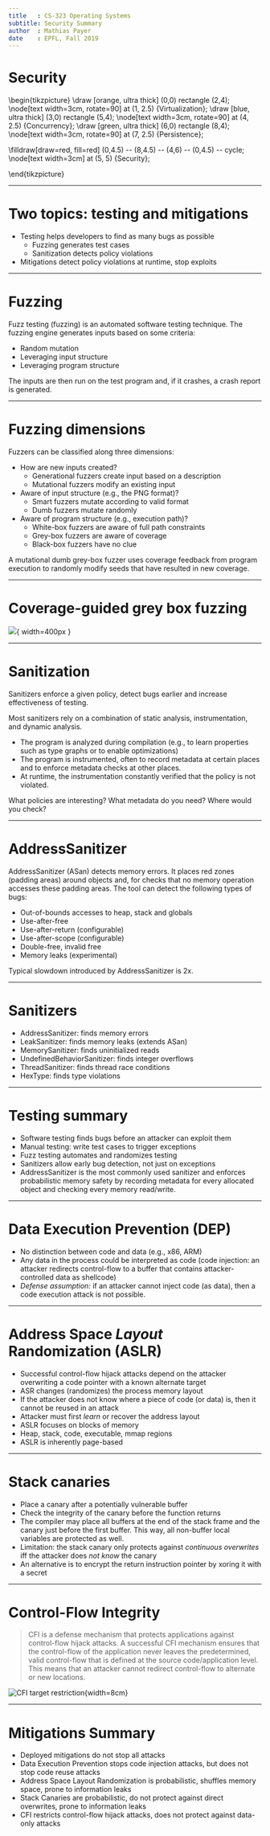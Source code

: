 ```yaml
---
title   : CS-323 Operating Systems
subtitle: Security Summary
author  : Mathias Payer
date    : EPFL, Fall 2019
---
```


# Security

\begin{tikzpicture}
\draw [orange, ultra thick] (0,0) rectangle (2,4);
\node[text width=3cm, rotate=90] at (1, 2.5) {Virtualization};
\draw [blue, ultra thick] (3,0) rectangle (5,4);
\node[text width=3cm, rotate=90] at (4, 2.5) {Concurrency};
\draw [green, ultra thick] (6,0) rectangle (8,4);
\node[text width=3cm, rotate=90] at (7, 2.5) {Persistence};

\filldraw[draw=red, fill=red] (0,4.5) -- (8,4.5) -- (4,6) -- (0,4.5) -- cycle;
\node[text width=3cm] at (5, 5) {Security};

\end{tikzpicture}

---

# Two topics: testing and mitigations

* Testing helps developers to find as many bugs as possible
    * Fuzzing generates test cases
    * Sanitization detects policy violations
* Mitigations detect policy violations at runtime, stop exploits

---

# Fuzzing

Fuzz testing (fuzzing) is an automated software testing technique. The fuzzing
engine generates inputs based on some criteria:

* Random mutation
* Leveraging input structure
* Leveraging program structure

The inputs are then run on the test program and, if it crashes, a crash report
is generated.

---

# Fuzzing dimensions

Fuzzers can be classified along three dimensions:

* How are new inputs created?
    * Generational fuzzers create input based on a description
    * Mutational fuzzers modify an existing input
* Aware of input structure (e.g., the PNG format)?
    * Smart fuzzers mutate according to valid format
    * Dumb fuzzers mutate randomly
* Aware of program structure (e.g., execution path)?
    * White-box fuzzers are aware of full path constraints
    * Grey-box fuzzers are aware of coverage
    * Black-box fuzzers have no clue

A mutational dumb grey-box fuzzer uses coverage feedback from program execution
to randomly modify seeds that have resulted in new coverage.

---

# Coverage-guided grey box fuzzing

![](./figures/41-fuzzing.png){ width=400px }

---

# Sanitization

Sanitizers enforce a given policy, detect bugs earlier and increase
effectiveness of testing.

Most sanitizers rely on a combination of static analysis, instrumentation, and
dynamic analysis.

* The program is analyzed during compilation (e.g., to learn properties such as
  type graphs or to enable optimizations)
* The program is instrumented, often to record metadata at certain places and to
  enforce metadata checks at other places.
* At runtime, the instrumentation constantly verified that the policy is not
  violated.

What policies are interesting? What metadata do you need? Where would you check?

---

# AddressSanitizer

AddressSanitizer (ASan) detects memory errors. It places red zones (padding 
areas) around objects and, for checks that no memory operation accesses these
padding areas. The tool can detect the following types of bugs:

* Out-of-bounds accesses to heap, stack and globals
* Use-after-free
* Use-after-return (configurable)
* Use-after-scope (configurable)
* Double-free, invalid free
* Memory leaks (experimental)

Typical slowdown introduced by AddressSanitizer is 2x.

---

# Sanitizers

* AddressSanitizer: finds memory errors
* LeakSanitizer: finds memory leaks (extends ASan)
* MemorySanitizer: finds uninitialized reads
* UndefinedBehaviorSanitizer: finds integer overflows
* ThreadSanitizer: finds thread race conditions
* HexType: finds type violations

---

# Testing summary

* Software testing finds bugs before an attacker can exploit them
* Manual testing: write test cases to trigger exceptions
* Fuzz testing automates and randomizes testing
* Sanitizers allow early bug detection, not just on exceptions
* AddressSanitizer is the most commonly used sanitizer and enforces
  probabilistic memory safety by recording metadata for every allocated object
  and checking every memory read/write.

---

# Data Execution Prevention (DEP)

* No distinction between code and data (e.g., x86, ARM)
* Any data in the process could be interpreted as code (code injection: an
  attacker redirects control-flow to a buffer that contains attacker-controlled
  data as shellcode)
* *Defense assumption:* if an attacker cannot inject code (as data), then a
  code execution attack is not possible.

---

# Address Space *Layout* Randomization (ASLR)

* Successful control-flow hijack attacks depend on the attacker overwriting
  a code pointer with a known alternate target
* ASR changes (randomizes) the process memory layout
* If the attacker does not know where a piece of code (or data) is, then it
  cannot be reused in an attack
* Attacker must first *learn* or recover the address layout
* ASLR focuses on blocks of memory
* Heap, stack, code, executable, mmap regions
* ASLR is inherently page-based

---

# Stack canaries

* Place a canary after a potentially vulnerable buffer
* Check the integrity of the canary before the function returns
* The compiler may place all buffers at the end of the stack frame and the
  canary just before the first buffer. This way, all non-buffer local variables
  are protected as well.
* Limitation: the stack canary only protects against *continuous overwrites*
  iff the attacker does *not know* the canary
* An alternative is to encrypt the return instruction pointer by xoring it
  with a secret

---

# Control-Flow Integrity

> CFI is a defense mechanism that protects applications against control-flow
> hijack attacks. A successful CFI mechanism ensures that the control-flow of
> the application never leaves the predetermined, valid control-flow that is
> defined at the source code/application level. This means that an attacker
> cannot redirect control-flow to alternate or new locations.

![CFI target restriction](./figures/42-cfi.png){width=8cm}

---

# Mitigations Summary

* Deployed mitigations do not stop all attacks
* Data Execution Prevention stops code injection attacks, but does not
  stop code reuse attacks
* Address Space Layout Randomization is probabilistic, shuffles memory space,
  prone to information leaks
* Stack Canaries are probabilistic, do not protect against direct
  overwrites, prone to information leaks
* CFI restricts control-flow hijack attacks, does not protect against
  data-only attacks